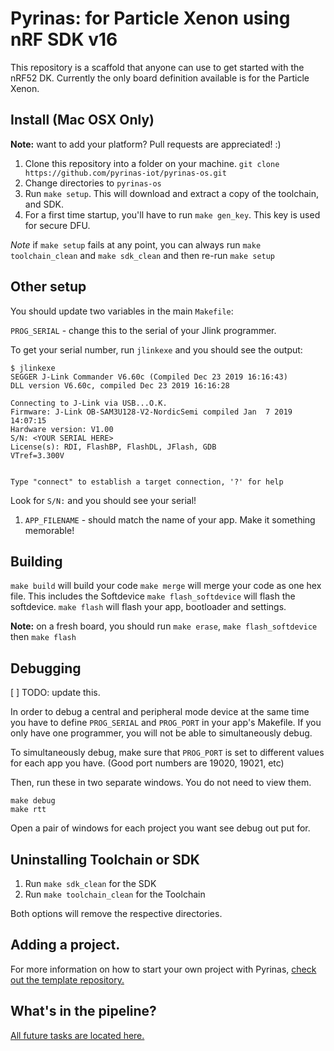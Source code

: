 # Pyrinas: for Particle Xenon using nRF SDK v16

This repository is a scaffold that anyone can use to get started with the nRF52 DK.
Currently the only board definition available is for the Particle Xenon.

## Install (Mac OSX Only)

**Note:** want to add your platform? Pull requests are appreciated! :)

1. Clone this repository into a folder on your machine. `git clone https://github.com/pyrinas-iot/pyrinas-os.git`
1. Change directories to `pyrinas-os`
1. Run `make setup`. This will download and extract a copy of the toolchain, and SDK.
1. For a first time startup, you'll have to run `make gen_key`. This key is used for secure DFU.

*Note* if `make setup` fails at any point, you can always run `make toolchain_clean` and `make sdk_clean` and then re-run `make setup`

## Other setup

You should update two variables in the main `Makefile`:

`PROG_SERIAL` - change this to the serial of your Jlink programmer.

To get your serial number, run `jlinkexe` and you should see the output:

```
$ jlinkexe
SEGGER J-Link Commander V6.60c (Compiled Dec 23 2019 16:16:43)
DLL version V6.60c, compiled Dec 23 2019 16:16:28

Connecting to J-Link via USB...O.K.
Firmware: J-Link OB-SAM3U128-V2-NordicSemi compiled Jan  7 2019 14:07:15
Hardware version: V1.00
S/N: <YOUR SERIAL HERE>
License(s): RDI, FlashBP, FlashDL, JFlash, GDB
VTref=3.300V


Type "connect" to establish a target connection, '?' for help
```

Look for `S/N:` and you should see your serial!


1. `APP_FILENAME` - should match the name of your app. Make it something memorable!

## Building

`make build` will build your code
`make merge` will merge your code as one hex file. This includes the Softdevice
`make flash_softdevice` will flash the softdevice.
`make flash` will flash your app, bootloader and settings.

**Note:** on a fresh board, you should run `make erase`, `make flash_softdevice` then `make flash`

## Debugging

[ ] TODO: update this.

In order to debug a central and peripheral mode device at the same time you have to define `PROG_SERIAL`
and `PROG_PORT` in your app's Makefile. If you only have one programmer, you will not be able to simultaneously debug.

To simultaneously debug, make sure that `PROG_PORT` is set to different values for each app you have. (Good port numbers
are 19020, 19021, etc)

Then, run these in two separate windows. You do not need to view them.

```
make debug
make rtt
```

Open a pair of windows for each project you want see debug out put for.

## Uninstalling Toolchain or SDK

1. Run `make sdk_clean` for the SDK
1. Run `make toolchain_clean` for the Toolchain

Both options will remove the respective directories.

## Adding a project.

For more information on how to start your own project with Pyrinas,
[check out the template repository.](https://github.com/pyrinas-iot/pyrinas-template)

## What's in the pipeline?

[All future tasks are located here.](https://github.com/pyrinas-iot/pyrinas-os/projects/1)

